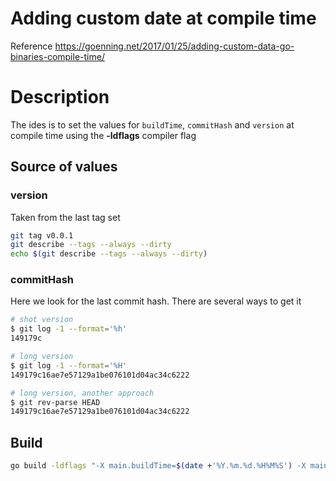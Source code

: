 # Adding custom date at compile time

Reference
https://goenning.net/2017/01/25/adding-custom-data-go-binaries-compile-time/

# Description
The ides is to set the values for `buildTime`, `commitHash` and `version` at compile time using the **-ldflags** compiler flag

## Source of values
### version
Taken from the last tag set
```bash
git tag v0.0.1
git describe --tags --always --dirty
echo $(git describe --tags --always --dirty)
```

### commitHash
Here we look for the last commit hash. There are several ways to get it
```bash
# shot version
$ git log -1 --format='%h'
149179c

# long version
$ git log -1 --format='%H'
149179c16ae7e57129a1be076101d04ac34c6222

# long version, another approach
$ git rev-parse HEAD
149179c16ae7e57129a1be076101d04ac34c6222
```

## Build
```bash
go build -ldflags "-X main.buildTime=$(date +'%Y.%m.%d.%H%M%S') -X main.commitHash=$(git rev-parse HEAD) -X main.version=$(git describe --tags --always --dirty)"
```
